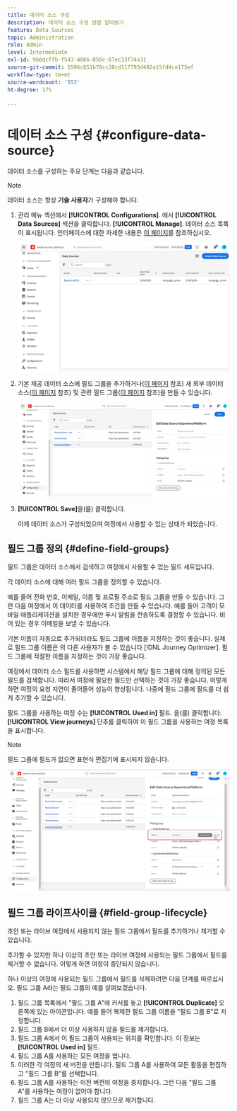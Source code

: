 ```yaml
---
title: 데이터 소스 구성
description: 데이터 소스 구성 방법 알아보기
feature: Data Sources
topic: Administration
role: Admin
level: Intermediate
exl-id: 9b0dcffb-f543-4066-850c-67ec33f74a31
source-git-commit: 5596c851b70cc38cd117793d492a15fd4ce175ef
workflow-type: tm+mt
source-wordcount: '553'
ht-degree: 17%

---
```


# 데이터 소스 구성 {#configure-data-source}

데이터 소스를 구성하는 주요 단계는 다음과 같습니다.

>[!NOTE]
>
>데이터 소스는 항상 **기술 사용자**&#x200B;가 구성해야 합니다.

1. 관리 메뉴 섹션에서 **[!UICONTROL Configurations]**. 에서  **[!UICONTROL Data Sources]** 섹션을 클릭합니다. **[!UICONTROL Manage]**. 데이터 소스 목록이 표시됩니다. 인터페이스에 대한 자세한 내용은 [이 페이지](../start/user-interface.md)를 참조하십시오.

   ![](assets/journey18.png)

1. 기본 제공 데이터 소스에 필드 그룹을 추가하거나([이 페이지](../datasource/adobe-experience-platform-data-source.md) 참조) 새 외부 데이터 소스([이 페이지](../datasource/external-data-sources.md) 참조) 및 관련 필드 그룹([이 페이지](../datasource/configure-data-sources.md#define-field-groups) 참조)을 만들 수 있습니다.

   ![](assets/journey23.png)

1. **[!UICONTROL Save]**&#x200B;을(를) 클릭합니다.

   이제 데이터 소스가 구성되었으며 여정에서 사용할 수 있는 상태가 되었습니다.

## 필드 그룹 정의 {#define-field-groups}

필드 그룹은 데이터 소스에서 검색하고 여정에서 사용할 수 있는 필드 세트입니다.

각 데이터 소스에 대해 여러 필드 그룹을 정의할 수 있습니다.

예를 들어 전화 번호, 이메일, 이름 및 프로필 주소로 필드 그룹을 만들 수 있습니다. 그런 다음 여정에서 이 데이터를 사용하여 조건을 만들 수 있습니다. 예를 들어 고객이 모바일 애플리케이션을 설치한 경우에만 푸시 알림을 전송하도록 결정할 수 있습니다. 비어 있는 경우 이메일을 보낼 수 있습니다.

기본 이름이 자동으로 추가되더라도 필드 그룹에 이름을 지정하는 것이 좋습니다. 실제로 필드 그룹 이름은 의 다른 사용자가 볼 수 있습니다 [!DNL Journey Optimizer]. 필드 그룹에 적절한 이름을 지정하는 것이 가장 좋습니다.

여정에서 데이터 소스 필드를 사용하면 시스템에서 해당 필드 그룹에 대해 정의된 모든 필드를 검색합니다. 따라서 여정에 필요한 필드만 선택하는 것이 가장 좋습니다. 이렇게 하면 여정의 요청 지연이 줄어들어 성능이 향상됩니다. 나중에 필드 그룹에 필드를 더 쉽게 추가할 수 있습니다.

필드 그룹을 사용하는 여정 수는 **[!UICONTROL Used in]** 필드. 을(를) 클릭합니다. **[!UICONTROL View journeys]** 단추를 클릭하여 이 필드 그룹을 사용하는 여정 목록을 표시합니다.

>[!NOTE]
>
>필드 그룹에 필드가 없으면 표현식 편집기에 표시되지 않습니다.

![](assets/journey3bis.png)

## 필드 그룹 라이프사이클 {#field-group-lifecycle}

초안 또는 라이브 여정에서 사용되지 않는 필드 그룹에서 필드를 추가하거나 제거할 수 있습니다.

추가할 수 있지만 하나 이상의 초안 또는 라이브 여정에 사용되는 필드 그룹에서 필드를 제거할 수 없습니다. 이렇게 하면 여정이 중단되지 않습니다.

하나 이상의 여정에 사용되는 필드 그룹에서 필드를 삭제하려면 다음 단계를 따르십시오. 필드 그룹 A라는 필드 그룹의 예를 살펴보겠습니다.

1. 필드 그룹 목록에서 &quot;필드 그룹 A&quot;에 커서를 놓고 **[!UICONTROL Duplicate]** 오른쪽에 있는 아이콘입니다. 예를 들어 복제한 필드 그룹 이름을 &quot;필드 그룹 B&quot;로 지정합니다.
1. 필드 그룹 B에서 더 이상 사용하지 않을 필드를 제거합니다.
1. 필드 그룹 A에서 이 필드 그룹이 사용되는 위치를 확인합니다. 이 정보는 **[!UICONTROL Used in]** 필드.
1. 필드 그룹 A를 사용하는 모든 여정을 엽니다.
1. 이러한 각 여정의 새 버전을 만듭니다. 필드 그룹 A를 사용하여 모든 활동을 편집하고 &quot;필드 그룹 B&quot;를 선택합니다.
1. 필드 그룹 A를 사용하는 이전 버전의 여정을 중지합니다. 그런 다음 &quot;필드 그룹 A&quot;를 사용하는 여정이 없어야 합니다.
1. 필드 그룹 A는 더 이상 사용되지 않으므로 제거합니다.
